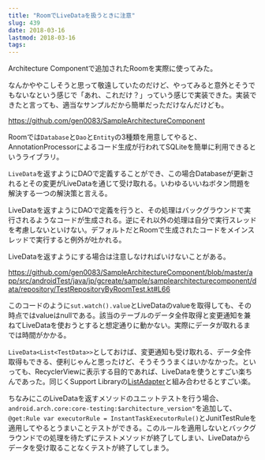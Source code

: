```yaml
---
title: "RoomでLiveDataを扱うときに注意"
slug: 439
date: 2018-03-16
lastmod: 2018-03-16
tags: 
---
```


Architecture Componentで追加されたRoomを実際に使ってみた。

なんかややこしそうと思って敬遠していたのだけど、やってみると意外とそうでもないなという感じで「あれ、これだけ？」っていう感じで実装できた。実装できたと言っても、適当なサンプルだから簡単だっただけなんだけども。

<a href="https://github.com/gen0083/SampleArchitectureComponent">https://github.com/gen0083/SampleArchitectureComponent</a>

Roomでは`Database`と`Dao`と`Entity`の3種類を用意してやると、AnnotationProcessorによるコード生成が行われてSQLiteを簡単に利用できるというライブラリ。

`LiveData`を返すようにDAOで定義することができ、この場合Databaseが更新されるとその変更がLiveDataを通じて受け取れる。いわゆるいいねボタン問題を解決する一つの解決策と言える。

LiveDataを返すようにDAOで定義を行うと、その処理はバックグラウンドで実行されるようなコードが生成される。逆にそれ以外の処理は自分で実行スレッドを考慮しないといけない。デフォルトだとRoomで生成されたコードをメインスレッドで実行すると例外が吐かれる。

LiveDataを返すようにする場合は注意しなければいけないことがある。

<a href="https://github.com/gen0083/SampleArchitectureComponent/blob/master/app/src/androidTest/java/jp/gcreate/sample/samplearchitecturecomponent/data/repository/TestRepositoryByRoomTest.kt#L66">https://github.com/gen0083/SampleArchitectureComponent/blob/master/app/src/androidTest/java/jp/gcreate/sample/samplearchitecturecomponent/data/repository/TestRepositoryByRoomTest.kt#L66</a>

このコードのように`sut.watch().value`とLiveDataのvalueを取得しても、その時点ではvalueはnullである。該当のテーブルのデータ全件取得と変更通知を兼ねてLiveDataを使おうとすると想定通りに動かない。実際にデータが取れるまでは時間がかかる。

`LiveData<List<TestData>>`としておけば、変更通知も受け取れる、データ全件取得もできる、便利じゃんと思ったけど、そうそううまくはいかなかった。といっても、RecyclerViewに表示する目的であれば、LiveDataを使うとすごい楽ちんであった。同じくSupport Libraryの<a href="https://developer.android.com/reference/android/support/v7/recyclerview/extensions/ListAdapter.html">ListAdapter</a>と組み合わせるとすごい楽。

ちなみにこのLiveDataを返すメソッドのユニットテストを行う場合、`android.arch.core:core-testing:$architecture_version"`を追加して、`@get:Rule var executorRule = InstantTaskExecutorRule()`とJunitTestRuleを適用してやるとうまいことテストができる。このルールを適用しないとバックグラウンドでの処理を待たずにテストメソッドが終了してしまい、LiveDataからデータを受け取ることなくテストが終了してしまう。


  